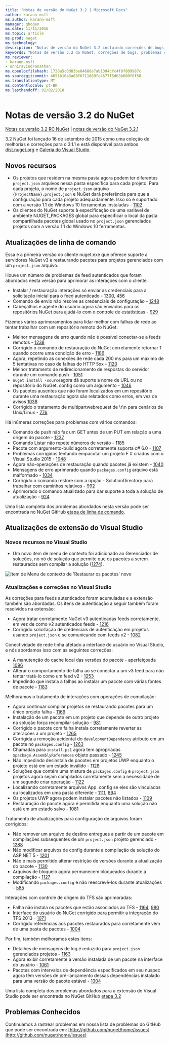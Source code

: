 ```yaml
---
title: "Notas de versão do NuGet 3.2 | Microsoft Docs"
author: karann-msft
ms.author: karann-msft
manager: ghogen
ms.date: 11/11/2016
ms.topic: article
ms.prod: nuget
ms.technology: 
description: "Notas de versão do NuGet 3.2 incluindo correções de bugs, problemas conhecidos, recursos adicionados e DCRs."
keywords: "Notas de versão 3.2 do NuGet, correções de bugs, problemas conhecidos, adicionaram recursos, DCRs"
ms.reviewer:
- karann-msft
- unniravindranathan
ms.openlocfilehash: 1728a5c0d83be84686e7ab1394cfc4f8f809987c
ms.sourcegitcommit: 4651b16a3a08f6711669fc4577f5d63b600f8f58
ms.translationtype: MT
ms.contentlocale: pt-BR
ms.lasthandoff: 02/02/2018
---
```

# <a name="nuget-32-release-notes"></a>Notas de versão 3.2 do NuGet

[Notas de versão 3.2 RC NuGet](../release-notes/nuget-3.2-RC.md) | [notas de versão do NuGet 3.2.1](../release-notes/nuget-3.2.1.md)

3.2 NuGet foi lançado 16 de setembro de 2015 como uma coleção de melhorias e correções para o 3.1.1 e está disponível para ambos [dist.nuget.org](http://dist.nuget.org/index.html) e [Galeria do Visual Studio](https://marketplace.visualstudio.com/items?itemName=NuGetTeam.NuGetPackageManagerforVisualStudio2015).

## <a name="new-features"></a>Novos recursos

* Os projetos que residem na mesma pasta agora podem ter diferentes `project.json` arquivos nessa pasta específica para cada projeto.  Para cada projeto, o nome de `project.json` arquivo `{ProjectName}.project.json` e NuGet dará preferência para que a configuração para cada projeto adequadamente.  Isso só é suportado com a versão 1.1 do Windows 10 ferramentas instaladas - [1102](https://github.com/NuGet/Home/issues/1102)
* Os clientes do NuGet suporte à especificação de uma variável de ambiente NUGET_PACKAGES global para especificar o local da pasta compartilhada pacotes global usado no `project.json` gerenciados projetos com a versão 1.1 do Windows 10 ferramentas.

## <a name="command-line-updates"></a>Atualizações de linha de comando

Essa é a primeira versão do cliente nuget.exe que oferece suporte a servidores NuGet v3 e restaurando pacotes para projetos gerenciados com um `project.json` arquivo.

Houve um número de problemas de feed autenticados que foram abordados nesta versão para aprimorar as interações com o cliente.

* Instalar / restauração interações só enviar as credenciais para a solicitação inicial para o feed autenticado - [1300](https://github.com/NuGet/Home/issues/1300), [456](https://github.com/NuGet/Home/issues/456)
* Comando de envio não resolve as credenciais de configuração - [1248](https://github.com/NuGet/Home/issues/1248)
* Cabeçalhos e agente do usuário agora são enviados para os repositórios NuGet para ajudá-lo com o controle de estatísticas - [929](https://github.com/NuGet/Home/issues/929)

Fizemos vários aprimoramentos para lidar melhor com falhas de rede ao tentar trabalhar com um repositório remoto do NuGet:

* Melhor mensagens de erro quando não é possível conectar-se a feeds remotos - [1238](https://github.com/NuGet/Home/issues/1238)
* Corrigido o comando de restauração do NuGet corretamente retornar 1 quando ocorre uma condição de erro - [1186](https://github.com/NuGet/Home/issues/1186)
* Agora, repetindo as conexões de rede cada 200 ms para um máximo de 5 tentativas no caso de falhas do HTTP 5xx - [1120](https://github.com/NuGet/Home/issues/1120)
* Melhor tratamento de redirecionamento de respostas do servidor durante um comando push - [1051](https://github.com/NuGet/Home/issues/1051)
* `nuget install -source`agora dá suporte a nome de URL ou no repositório do NuGet. config como um argumento - [1046](https://github.com/NuGet/Home/issues/1046)
* Os pacotes ausentes que não foram localizados em um repositório durante uma restauração agora são relatados como erros, em vez de avisos [1038](https://github.com/NuGet/Home/issues/1038)
* Corrigido o tratamento de multipartwebrequest de \r\n para cenários de Unix/Linux - [776](https://github.com/NuGet/Home/issues/776)

Há inúmeras correções para problemas com vários comandos:

* Comando de push não faz um GET antes de um PUT em relação a uma origem do pacote - [1237](https://github.com/NuGet/Home/issues/1237)
* Comando Listar não repete números de versão - [1185](https://github.com/NuGet/Home/issues/1185)
* Pacote com argumento-build agora corretamente suporta c# 6.0 - [1107](https://github.com/NuGet/Home/issues/1107)
* Problemas corrigidos tentando empacotar um projeto F # criados com o Visual Studio 2015 - [1048](https://github.com/NuGet/Home/issues/1048)
* Agora não-operações de restauração quando pacotes já existem - [1040](https://github.com/NuGet/Home/issues/1040)
* Mensagens de erro aprimorado quando `packages.config` arquivo está malformado - [1034](https://github.com/NuGet/Home/issues/1034)
* Corrigido o comando restore com a opção - SolutionDirectory para trabalhar com caminhos relativos - [992](https://github.com/NuGet/Home/issues/992)
* Aprimorado o comando atualizado para dar suporte a toda a solução de atualização - [924](https://github.com/NuGet/Home/issues/924)

Uma lista completa dos problemas abordados nesta versão pode ser encontrada no NuGet GitHub [etapa de linha de comando](https://github.com/nuget/home/issues?utf8=%E2%9C%93&q=is%3Aissue+milestone%3A3.2.0-commandline+is%3Aclosed+-label%3AClosedAs%3ADuplicate).

## <a name="visual-studio-extension-updates"></a>Atualizações de extensão do Visual Studio

### <a name="new-features-in-visual-studio"></a>Novos recursos no Visual Studio

* Um novo item de menu de contexto foi adicionado ao Gerenciador de soluções, no nó de solução que permite que os pacotes a serem restaurados sem compilar a solução ([1274](https://github.com/NuGet/Home/issues/1274)).

![Item de Menu de contexto de 'Restaurar os pacotes' novo](./media/NuGet-3.2/newContextMenu.png)

### <a name="updates-and-fixes-in-visual-studio"></a>Atualizações e correções no Visual Studio

As correções para feeds autenticados foram acumuladas e a extensão também são abordadas.  Os itens de autenticação a seguir também foram resolvidos na extensão:

* Agora tratar corretamente NuGet v3 autenticadas feeds corretamente, em vez de como v2 autenticados feeds - [1216](https://github.com/NuGet/Home/issues/1216)
* Corrigido solicitação de credenciais de autenticação em projetos usando `project.json` e se comunicando com feeds v2 - [1082](https://github.com/NuGet/Home/issues/1082)

Conectividade de rede tinha afetado a interface do usuário no Visual Studio, e nós abordamos isso com as seguintes correções:

* A manutenção do cache local das versões do pacote - aperfeiçoada [1096](https://github.com/NuGet/Home/issues/1096)
* Alterar o comportamento de falha ao se conectar a um v3 feed para não tentar tratá-lo como um feed v2 - [1253](https://github.com/NuGet/Home/issues/1253)
* Impedindo que instala a falhas ao instalar um pacote com várias fontes de pacote - [1183](https://github.com/NuGet/Home/issues/1183)

Melhoramos o tratamento de interações com operações de compilação:

* Agora continuar compilar projetos se restaurando pacotes para um único projeto falha - [1169](https://github.com/NuGet/Home/issues/1169)
* Instalação de um pacote em um projeto que depende de outro projeto na solução força recompilar solução - [981](https://github.com/NuGet/Home/issues/981)
* Corrigido o pacote com falha instala corretamente reverter as alterações a um projeto - [1265](https://github.com/NuGet/Home/issues/1265)
* Corrigida a remoção acidental do `developmentDependency` atributo em um pacote no `packages.config`  -  [1263](https://github.com/NuGet/Home/issues/1263)
* Chamadas para `install.ps1` agora tem apropriadas `$package.AssemblyReferences` objeto passado - [1245](https://github.com/NuGet/Home/issues/1245)
* Não impedindo desinstala de pacotes em projetos UWP enquanto o projeto está em um estado inválido - [1128](https://github.com/NuGet/Home/issues/1128)
* Soluções que contém uma mistura de `packages.config` e `project.json` projetos agora sejam compilados corretamente sem a necessidade de um segundo criar operação - [1122](https://github.com/NuGet/Home/issues/1122)
* Localizando corretamente arquivos App. config se eles são vinculados ou localizados em uma pasta diferente - [1111](https://github.com/NuGet/Home/issues/1111), [894](https://github.com/NuGet/Home/issues/894)
* Os projetos UWP agora podem instalar pacotes não listados - [1109](https://github.com/NuGet/Home/issues/1109)
* Restauração do pacote agora é permitida enquanto uma solução não está em um estado salvo - [1081](https://github.com/NuGet/Home/issues/1081)

Tratamento de atualizações para configuração de arquivos foram corrigidos:

* Não remover um arquivo de destino entregues a partir de um pacote em compilações subsequentes de um `project.json` projeto gerenciado - [1288](https://github.com/NuGet/Home/issues/1288)
* Não modificar arquivos de config durante a compilação de solução do ASP.NET 5 - [1201](https://github.com/NuGet/Home/issues/1201)
* Não é mais permitido alterar restrição de versões durante a atualização do pacote - [1130](https://github.com/NuGet/Home/issues/1130)
* Arquivos de bloqueio agora permanecem bloqueados durante a compilação - [1127](https://github.com/NuGet/Home/issues/1127)
* Modificando `packages.config` e não reescrevê-los durante atualizações - [585](https://github.com/NuGet/Home/issues/585)

Interações com controle de origem do TFS são aprimoradas:

* Falha não instala os pacotes que estão associados ao TFS - [1164](https://github.com/NuGet/Home/issues/1164), [980](https://github.com/NuGet/Home/issues/980)
* Interface do usuário do NuGet corrigido para permitir a integração do TFS 2013 - [1071](https://github.com/NuGet/Home/issues/1071)
* Corrigido referências aos pacotes restaurados para corretamente vêm de uma pasta de pacotes - [1004](https://github.com/NuGet/Home/issues/1004)

Por fim, também melhoramos estes itens:

* Detalhes de mensagens de log é reduzido para `project.json` gerenciados projetos - [1163](https://github.com/NuGet/Home/issues/1163)
* Agora exibir corretamente a versão instalada de um pacote na interface do usuário - [1061](https://github.com/NuGet/Home/issues/1061)
* Pacotes com intervalos de dependência especificados em seu nuspec agora têm versões de pré-lançamento dessas dependências instalado para uma versão do pacote estável - [1304](https://github.com/NuGet/Home/issues/1304)

Uma lista completa dos problemas abordados para a extensão do Visual Studio pode ser encontrada no NuGet GitHub [etapa 3.2](https://github.com/nuget/home/issues?q=is%3Aissue+is%3Aclosed+-label%3AClosedAs%3ADuplicate+milestone%3A3.2)

## <a name="known-issues"></a>Problemas Conhecidos

Continuamos a rastrear problemas em nossa lista de problemas do GitHub que pode ser encontrada em: [http://github.com/nuget/home/issues](http://github.com/nuget/home/issues)